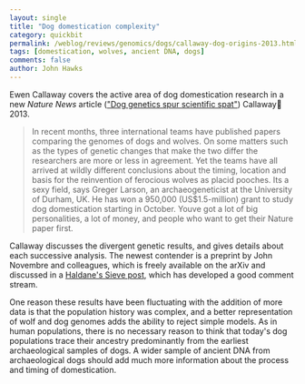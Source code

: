 ```yaml
---
layout: single 
title: "Dog domestication complexity" 
category: quickbit
permalink: /weblog/reviews/genomics/dogs/callaway-dog-origins-2013.html
tags: [domestication, wolves, ancient DNA, dogs] 
comments: false 
author: John Hawks 
---
```



Ewen Callaway covers the active area of dog domestication research in a new <em>Nature News</em> article (<a href="http://www.nature.com/news/dog-genetics-spur-scientific-spat-1.13227">"Dog genetics spur scientific spat"</a>) <bib>Callaway:dog:2013</bib>. 

<blockquote>In recent months, three international teams have published papers comparing the genomes of dogs and wolves. On some matters  such as the types of genetic changes that make the two differ  the researchers are more or less in agreement. Yet the teams have all arrived at wildly different conclusions about the timing, location and basis for the reinvention of ferocious wolves as placid pooches. Its a sexy field, says Greger Larson, an archaeogeneticist at the University of Durham, UK. He has won a 950,000 (US$1.5-million) grant to study dog domestication starting in October. Youve got a lot of big personalities, a lot of money, and people who want to get their Nature paper first.</blockquote>

Callaway discusses the divergent genetic results, and gives details about each successive analysis. The newest contender is a preprint by John Novembre and colleagues, which is freely available on the arXiv and discussed in a <a href="http://haldanessieve.org/2013/06/03/genome-sequencing-highlights-genes-under-selection-and-the-dynamic-early-history-of-dogs/">Haldane's Sieve post</a>, which has developed a good comment stream. 

One reason these results have been fluctuating with the addition of more data is that the population history was complex, and a better representation of wolf and dog genomes adds the ability to reject simple models. As in human populations, there is no necessary reason to think that today's dog populations trace their ancestry predominantly from the earliest archaeological samples of dogs. A wider sample of ancient DNA from archaeological dogs should add much more information about the process and timing of domestication.

